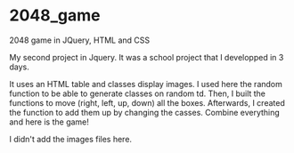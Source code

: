 # 2048_game
2048 game in JQuery, HTML and CSS

My second project in Jquery. It was a school project that I developped in 3 days.

It uses an HTML table and classes display images. 
I used here the random function to be able to generate classes on random td.
Then, I built the functions to move (right, left, up, down) all the boxes.
Afterwards, I created the function to add them up by changing the casses.
Combine everything and here is the game!

I didn't add the images files here. 
